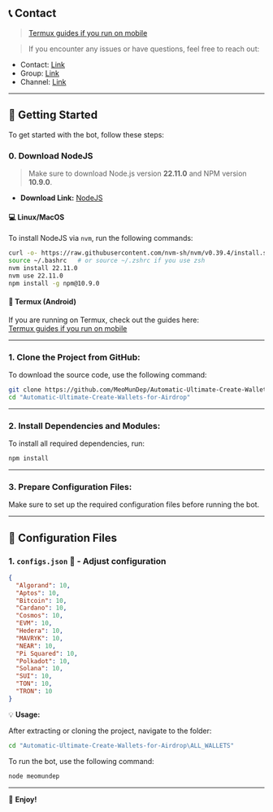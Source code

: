 ## 📞 Contact

> [Termux guides if you run on mobile](https://github.com/MeoMunDep/Guides-for-using-my-script-on-termux)

> If you encounter any issues or have questions, feel free to reach out:

- Contact: [Link](t.me/MeoMunDep)  
- Group: [Link](t.me/KeoAirDropFreeNe)  
- Channel: [Link](t.me/KeoAirDropFreeNee)  

---

## 🚀 Getting Started

To get started with the bot, follow these steps:

### 0. **Download NodeJS**

> Make sure to download Node.js version **22.11.0** and NPM version **10.9.0**.

- **Download Link:** [NodeJS](https://t.me/KeoAirDropFreeNe/257/1462)  

#### 💻 **Linux/MacOS**

To install NodeJS via `nvm`, run the following commands:

```bash
curl -o- https://raw.githubusercontent.com/nvm-sh/nvm/v0.39.4/install.sh | bash
source ~/.bashrc   # or source ~/.zshrc if you use zsh
nvm install 22.11.0
nvm use 22.11.0
npm install -g npm@10.9.0
```

#### 📱 **Termux (Android)**

If you are running on Termux, check out the guides here:  
[Termux guides if you run on mobile](https://github.com/MeoMunDep/Guides-for-using-my-script-on-termux)  

---

### 1. **Clone the Project from GitHub:**

To download the source code, use the following command:

```bash
git clone https://github.com/MeoMunDep/Automatic-Ultimate-Create-Wallets-for-Airdrop.git
cd "Automatic-Ultimate-Create-Wallets-for-Airdrop"
```

---

### 2. **Install Dependencies and Modules:**

To install all required dependencies, run:

```bash
npm install
```

---

### 3. **Prepare Configuration Files:**

Make sure to set up the required configuration files before running the bot.

---

## 📁 Configuration Files

### 1. `configs.json` 📜 - Adjust configuration

```json
{
  "Algorand": 10,
  "Aptos": 10,
  "Bitcoin": 10,
  "Cardano": 10,
  "Cosmos": 10,
  "EVM": 10,
  "Hedera": 10,
  "MAVRYK": 10,
  "NEAR": 10,
  "Pi Squared": 10,
  "Polkadot": 10,
  "Solana": 10,
  "SUI": 10,
  "TON": 10,
  "TRON": 10
}
```

💡 **Usage:**

After extracting or cloning the project, navigate to the folder:

```bash
cd "Automatic-Ultimate-Create-Wallets-for-Airdrop\ALL_WALLETS"
```

To run the bot, use the following command:

```bash
node meomundep
```

---

🎇 **Enjoy!**
